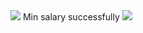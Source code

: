 <img src ='https://i.imgur.com/ArvKGrb.png'/>
Min salary successfully
<img src = 'https://i.imgur.com/P8rF9ip.png'/>
